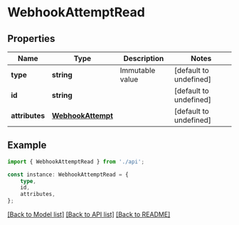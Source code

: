# WebhookAttemptRead


## Properties

Name | Type | Description | Notes
------------ | ------------- | ------------- | -------------
**type** | **string** | Immutable value | [default to undefined]
**id** | **string** |  | [default to undefined]
**attributes** | [**WebhookAttempt**](WebhookAttempt.md) |  | [default to undefined]

## Example

```typescript
import { WebhookAttemptRead } from './api';

const instance: WebhookAttemptRead = {
    type,
    id,
    attributes,
};
```

[[Back to Model list]](../README.md#documentation-for-models) [[Back to API list]](../README.md#documentation-for-api-endpoints) [[Back to README]](../README.md)
